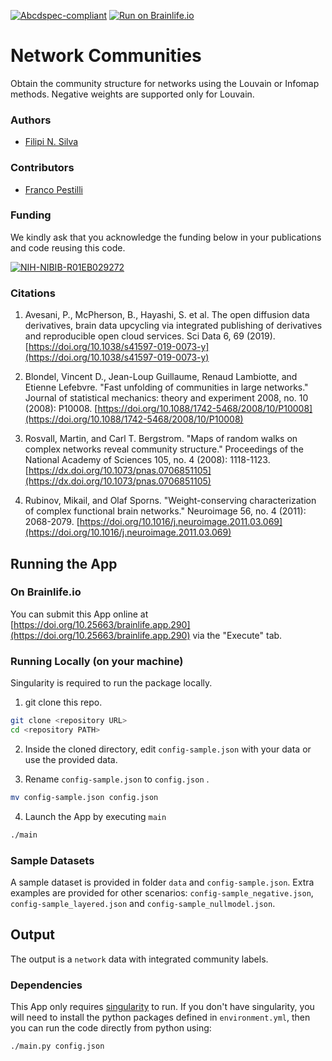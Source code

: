 [![Abcdspec-compliant](https://img.shields.io/badge/ABCD_Spec-v1.1-green.svg)](https://github.com/brain-life/abcd-spec)
[![Run on Brainlife.io](https://img.shields.io/badge/Brainlife-bl.app.1-blue.svg)](https://doi.org/10.25663/brainlife.app.290)

# Network Communities
Obtain the community structure for networks using the Louvain or Infomap methods. Negative weights are supported only for Louvain.

### Authors
- [Filipi N. Silva](https://filipinascimento.github.io)

### Contributors
- [Franco Pestilli](https://liberalarts.utexas.edu/psychology/faculty/fp4834)


### Funding
We kindly ask that you acknowledge the funding below in your publications and code reusing this code.

[![NIH-NIBIB-R01EB029272](https://img.shields.io/badge/NIH_NIBIB-R01EB029272-green.svg)](https://grantome.com/grant/NIH/R01-EB029272-01)

### Citations
1. Avesani, P., McPherson, B., Hayashi, S. et al. The open diffusion data derivatives, brain data upcycling via integrated publishing of derivatives and reproducible open cloud services. Sci Data 6, 69 (2019). [https://doi.org/10.1038/s41597-019-0073-y](https://doi.org/10.1038/s41597-019-0073-y)

2. Blondel, Vincent D., Jean-Loup Guillaume, Renaud Lambiotte, and Etienne Lefebvre. "Fast unfolding of communities in large networks." Journal of statistical mechanics: theory and experiment 2008, no. 10 (2008): P10008. [https://doi.org/10.1088/1742-5468/2008/10/P10008](https://doi.org/10.1088/1742-5468/2008/10/P10008)

3. Rosvall, Martin, and Carl T. Bergstrom. "Maps of random walks on complex networks reveal community structure." Proceedings of the National Academy of Sciences 105, no. 4 (2008): 1118-1123.[https://dx.doi.org/10.1073/pnas.0706851105](https://dx.doi.org/10.1073/pnas.0706851105)

4. Rubinov, Mikail, and Olaf Sporns. "Weight-conserving characterization of complex functional brain networks." Neuroimage 56, no. 4 (2011): 2068-2079. [https://doi.org/10.1016/j.neuroimage.2011.03.069](https://doi.org/10.1016/j.neuroimage.2011.03.069)


## Running the App 

### On Brainlife.io

You can submit this App online at [https://doi.org/10.25663/brainlife.app.290](https://doi.org/10.25663/brainlife.app.290) via the "Execute" tab.

### Running Locally (on your machine)
Singularity is required to run the package locally.

1. git clone this repo.

```bash
git clone <repository URL>
cd <repository PATH>
```

2. Inside the cloned directory, edit `config-sample.json` with your data or use the provided data.

3. Rename `config-sample.json` to `config.json` .

```bash
mv config-sample.json config.json
```

4. Launch the App by executing `main`

```bash
./main
```

### Sample Datasets

A sample dataset is provided in folder `data` and `config-sample.json`. Extra examples are provided for other scenarios: `config-sample_negative.json`, `config-sample_layered.json` and `config-sample_nullmodel.json`.

## Output

The output is a `network` data with integrated community labels.



### Dependencies

This App only requires [singularity](https://www.sylabs.io/singularity/) to run. If you don't have singularity, you will need to install the python packages defined in `environment.yml`, then you can run the code directly from python using:  

```bash
./main.py config.json
```

